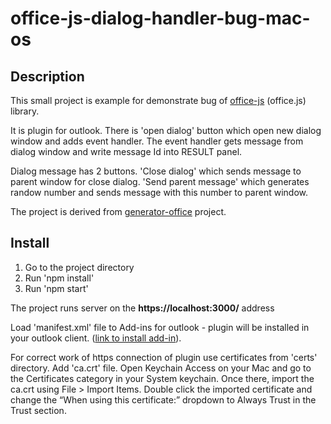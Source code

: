 # office-js-dialog-handler-bug-mac-os

## Description
This small project is example for demonstrate bug of <a href="https://github.com/OfficeDev/office-js">office-js</a> (office.js) library. 
<p>It is plugin for outlook. There is 'open dialog' button which open new dialog window and adds event handler. The event handler gets message from dialog window and write message Id into RESULT panel.</p>

<p>Dialog message has 2 buttons. 'Close dialog' which sends message to parent window for close dialog. 'Send parent message' which generates randow number and sends message with this number to parent window.</p>

The project is derived from <a href="https://github.com/officedev/generator-office">generator-office</a> project.

## Install
1. Go to the project directory
2. Run 'npm install'
3. Run 'npm start'

The project runs server on the <b>https://localhost:3000/</b> address

Load 'manifest.xml' file to Add-ins for outlook - plugin will be installed in your outlook client. (<a href='https://github.com/officedev/outlook-add-in-command-demo'>link to install add-in</a>).

For correct work of https connection of plugin use certificates from 'certs' directory. Add 'ca.crt' file. 
Open Keychain Access on your Mac and go to the Certificates category in your System keychain. 
Once there, import the ca.crt using File > Import Items. 
Double click the imported certificate and change the “When using this certificate:” 
dropdown to Always Trust in the Trust section.